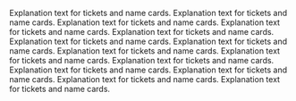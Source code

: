 <!-- TODO: -->

Explanation text for tickets and name cards. Explanation text for tickets and name cards. Explanation text for tickets and name cards. Explanation text for tickets and name cards. Explanation text for tickets and name cards. Explanation text for tickets and name cards. Explanation text for tickets and name cards. Explanation text for tickets and name cards. Explanation text for tickets and name cards. Explanation text for tickets and name cards. Explanation text for tickets and name cards. Explanation text for tickets and name cards. Explanation text for tickets and name cards. Explanation text for tickets and name cards.